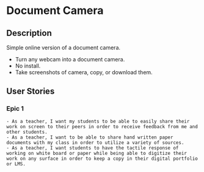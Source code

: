 # Document Camera

## Description
Simple online version of a document camera.
- Turn any webcam into a document camera.
- No install.
- Take screenshots of camera, copy, or download them.

## User Stories
  ### Epic 1
    - As a teacher, I want my students to be able to easily share their work on screen to their peers in order to receive feedback from me and other students.
    - As a teacher, I want to be able to share hand written paper documents with my class in order to utilize a variety of sources.
    - As a teacher, I want students to have the tactile response of working on white board or paper while being able to digitize their work on any surface in order to keep a copy in their digital portfolio or LMS.
    